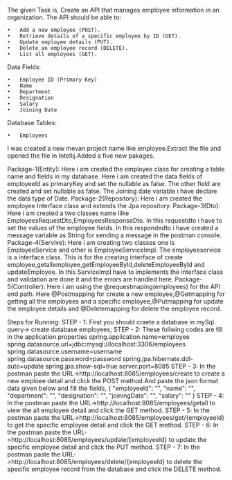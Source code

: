The given Task is,
        Create an API that manages employee information in an organization. The API should be able to:

	•	Add a new employee (POST).
	•	Retrieve details of a specific employee by ID (GET).
	•	Update employee details (PUT).
	•	Delete an employee record (DELETE).
	•	List all employees (GET).

Data Fields:

	•	Employee ID (Primary Key)
	•	Name
	•	Department
	•	Designation
	•	Salary
	•	Joining Date

Database Tables:

	•	Employees

   I was created a new mevan project name like employee.Extract the file and opened the file in Intellij.Added a five new pakages.

   Package-1(Entity):
        Here i am created the employee class for creating a table name and fields in my database.
        Here i am created the data fields of employeeId as primaryKey and set the nullable as false.
        The other field are created and set nullable as false.
        The Joining date variable i have declare the data type of Date.
   Package-2(Repository):
        Here i am created the employee Interface class and extends the Jpa repository.
   Package-3(Dto):
   	 Here i am created a two classes name lilke EmployeesRequestDto,EmployeesResponseDto.
     	 In this requestdto i have to set the values of the employee fields.
       	 In this respondedto i have created a message variable as String for sending a message in the postman console.
   Package-4(Servive):
   	Here i am creating two classes one is EmployeeService and other is EmployeeServiceImpl.
    	The employeeservice is a interface class.
   	This is for the creating interface of create employee,getallemployee,getEmployeeById,deleteEmployeeById and updateEmployee.
    	In this ServiceImpl have to implements the interface class and validation are done it and the errors are handled here.
  Package-5(Controller):
  	Here i am using the @requestmaping(employees) for the API end path.
   	Here @Postmapping for create a new employee,@Getmapping for getting all the employees and a specific employee,@Putmapping for update the employee details and @Deletemapping for delete the employee record.

 Steps for Running:
 	STEP - 1:
 		First you should craete a database in mySql.
  		query-> create database employees;
   	STEP - 2:
   		These follwing codes are fill in the application.properties
    		spring.application.name=employee
		spring.datasource.url=jdbc:mysql://localhost:3306/employees
		spring.datasource.username=username
		spring.datasource.password=password
		spring.jpa.hibernate.ddl-auto=update
		spring.jpa.show-sql=true
		server.port=8085
  	STEP - 3:
   		In the postman paste the URL->http://localhost:8085/employees/create to create a new emploee detail and click the POST method.And paste the json format data given below and fill the fields,
     		{
		    "employeeId": "",
		    "name": "",
		    "department": "",
		    "designation": "",
		    "joiningDate": "",
		    "salary": ""
		}
  	STEP - 4:
   		In the postman paste the URL->http://localhost:8085/employees/getall to view the all employee detail and click the GET method.
     	STEP - 5:
      		In the postman paste the URL->http://localhost:8085/employees/get/{employeeId} to get the specific employee detail and click the GET method.
	STEP - 6:
 		In the postman paste the URL->http://localhost:8085/employees/update/{employeeId} to update the specific employee detail and click the PUT method.
   	STEP - 7:
    		In the postman paste the URL->http://localhost:8085/employees/delete/{employeeId} to delete the specific employee record from the database and click the DELETE method.

      
		   		
  	
    	
       

